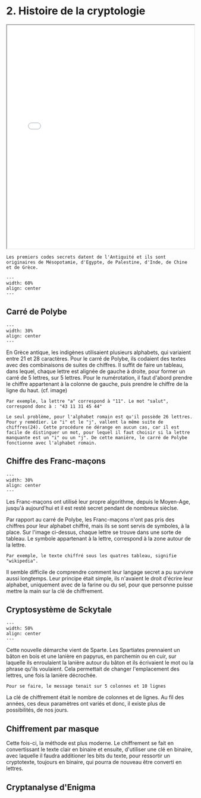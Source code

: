 # 2. Histoire de la cryptologie

<iframe src="tuto/tuto1.html" width="100%" height="600"></iframe>

```{Note}
Les premiers codes secrets datent de l'Antiquité et ils sont originaires de Mésopotamie, d'Egypte, de Palestine, d'Inde, de Chine et de Grèce.
```

```{figure} figures/schema-cryptologie.png
---
width: 60%
align: center
---
```

## Carré de Polybe

```{figure} figures/carre-de-polybe.png
---
width: 30%
align: center
---
```

En Grèce antique, les indigènes utilisaient plusieurs alphabets, qui variaient entre 21 et 28 caractères. Pour le carré de Polybe, ils codaient des textes avec des combinaisons de suites de chiffres. Il suffit de faire un tableau, dans lequel, chaque lettre est alignée de gauche à droite, pour former un carré de 5 lettres, sur 5 lettres. Pour le numérotation, il faut d'abord prendre le chiffre appartenant à la colonne de gauche, puis prendre le chiffre de la ligne du haut. (cf. image)

```{Tip}
Par exemple, la lettre "a" correspond à "11". Le mot "salut", correspond donc à : "43 11 31 45 44"
```

```{Warning}
Le seul problème, pour l'alphabet romain est qu'il possède 26 lettres. Pour y remédier. Le "i" et le "j", vallent la même suite de chiffres(24). Cette procédure ne dérange en aucun cas, car il est facile de distinguer un mot, pour lequel il faut choisir si la lettre manquante est un "i" ou un "j". De cette manière, le carré de Polybe fonctionne avec l'alphabet romain.
```

## Chiffre des Franc-maçons

```{figure} figures/chiffre-franc-macon.png
---
width: 30%
align: center
---
```

Les Franc-maçons ont utilisé leur propre algorithme, depuis le Moyen-Age, jusqu'à aujourd'hui et il est resté secret pendant de nombreux sièclse.

Par rapport au carré de Polybe, les Franc-maçons n'ont pas pris des chiffres pour leur alphabet chiffré, mais ils se sont servis de symboles, à la place. Sur l'image ci-dessus, chaque lettre se trouve dans une sorte de tableau. Le symbole appartenant à la lettre, correspond à la zone autour de la lettre.

```{Tip}
Par exemple, le texte chiffré sous les quatres tableau, signifie "wikipedia".
```

Il semble difficile de comprendre comment leur langage secret a pu survivre aussi longtemps. Leur principe était simple, ils n'avaient le droit d'écrire leur alphabet, uniquement avec de la farine ou du sel, pour que personne puisse mettre la main sur la clé de chiffrement.

## Cryptosystème de Sckytale

```{figure} figures/scytale-baton.png
---
width: 50%
align: center
---
```

Cette nouvelle démarche vient de Sparte. Les Spartiates prennaient un bâton en bois et une lanière en papyrus, en parchemin ou en cuir, sur laquelle ils enroulaient la lanière autour du bâton et ils écrivaient le mot ou la phrase qu'ils voulaient. Cela permettait de changer l'emplacement des lettres, une fois la lanière décrochée.

```{Note}
Pour se faire, le message tenait sur 5 colonnes et 10 lignes
```

La clé de chiffrement était le nombre de colonnes et de lignes. Au fil des années, ces deux paramètres ont variés et donc, il existe plus de possibilités, de nos jours.

## Chiffrement par masque

Cette fois-ci, la méthode est plus moderne. Le chiffrement se fait en convertissant le texte clair en binaire et ensuite, d'utiliser une clé en binaire, avec laquelle il faudra additioner les bits du texte, pour ressortir un cryptotexte, toujours en binaire, qui pourra de nouveau être converti en lettres.

## Cryptanalyse d'Enigma

